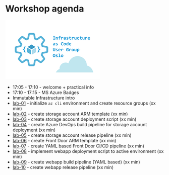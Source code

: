 # Workshop agenda

![logo](images/iac-user-group-logo.png)

* 17:05 - 17:10 - welcome + practical info
* 17:10 - 17:15 - MS Azure Badges
* Immutable Infrastructure intro
* [lab-01](labs/lab-01/readme.md) - initialize `az cli` environment and create resource groups (xx min)
* [lab-02](labs/lab-02/readme.md) - create storage account ARM template (xx min)
* [lab-03](labs/lab-03/readme.md) - create storage account deployment script (xx min)
* [lab-04](labs/lab-04/readme.md) - create Azure DevOps build pipeline for storage account deployment (xx min)
* [lab-05](labs/lab-05/readme.md) - create storage account release pipeline (xx min)
* [lab-06](labs/lab-06/readme.md) - create Front Door ARM template (xx min)
* [lab-07](labs/lab-07/readme.md) - create YAML based Front Door CI/CD pipeline (xx min)
* [lab-08](labs/lab-08/readme.md) - implement webapp deployment script to active environment (xx min)
* [lab-09](labs/lab-09/readme.md) - create webapp build pipeline (YAML based) (xx min)
* [lab-10](labs/lab-10/readme.md) - create webapp release pipeline (xx min)
